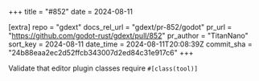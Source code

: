 +++
title = "#852"
date = 2024-08-11

[extra]
repo = "gdext"
docs_rel_url = "gdext/pr-852/godot"
pr_url = "https://github.com/godot-rust/gdext/pull/852"
pr_author = "TitanNano"
sort_key = 2024-08-11
date_time = 2024-08-11T20:08:39Z
commit_sha = "24b88eaa2ec2d52ffcb343007d2ed84c31e917c6"
+++

 Validate that editor plugin classes require `#[class(tool)]`

